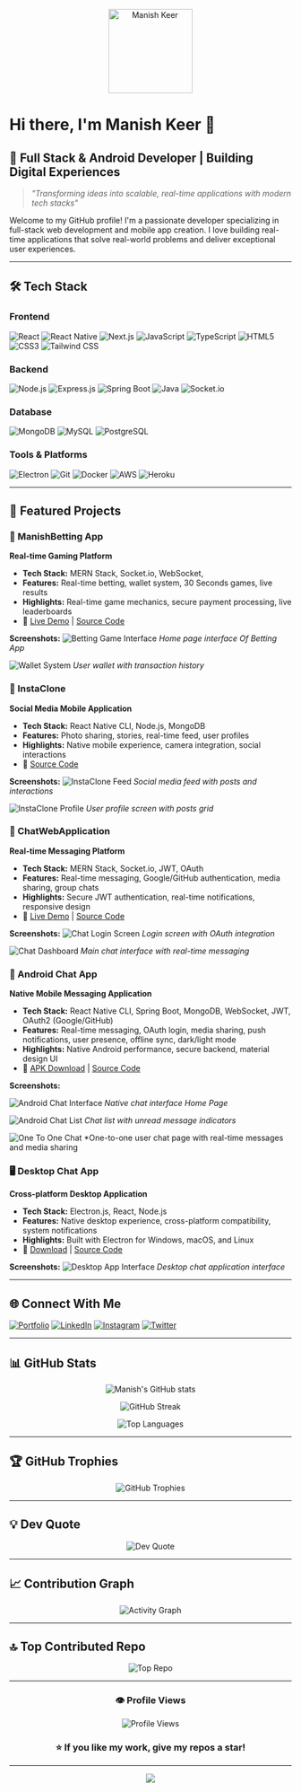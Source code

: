 <p align="center">
  <img src="./screenshots/msp.png" width="150" alt="Manish Keer" />
</p>

# Hi there, I'm Manish Keer 👋

## 🚀 Full Stack & Android Developer | Building Digital Experiences

> *"Transforming ideas into scalable, real-time applications with modern tech stacks"*

Welcome to my GitHub profile! I'm a passionate developer specializing in full-stack web development and mobile app creation. I love building real-time applications that solve real-world problems and deliver exceptional user experiences.

---

## 🛠️ Tech Stack

### Frontend
![React](https://img.shields.io/badge/React-20232A?style=for-the-badge&logo=react&logoColor=61DAFB)
![React Native](https://img.shields.io/badge/React_Native-20232A?style=for-the-badge&logo=react&logoColor=61DAFB)
![Next.js](https://img.shields.io/badge/Next.js-000000?style=for-the-badge&logo=nextdotjs&logoColor=white)
![JavaScript](https://img.shields.io/badge/JavaScript-F7DF1E?style=for-the-badge&logo=javascript&logoColor=black)
![TypeScript](https://img.shields.io/badge/TypeScript-007ACC?style=for-the-badge&logo=typescript&logoColor=white)
![HTML5](https://img.shields.io/badge/HTML5-E34F26?style=for-the-badge&logo=html5&logoColor=white)
![CSS3](https://img.shields.io/badge/CSS3-1572B6?style=for-the-badge&logo=css3&logoColor=white)
![Tailwind CSS](https://img.shields.io/badge/Tailwind_CSS-38B2AC?style=for-the-badge&logo=tailwind-css&logoColor=white)

### Backend
![Node.js](https://img.shields.io/badge/Node.js-43853D?style=for-the-badge&logo=node.js&logoColor=white)
![Express.js](https://img.shields.io/badge/Express.js-404D59?style=for-the-badge&logo=express&logoColor=white)
![Spring Boot](https://img.shields.io/badge/Spring_Boot-6DB33F?style=for-the-badge&logo=spring&logoColor=white)
![Java](https://img.shields.io/badge/Java-ED8B00?style=for-the-badge&logo=java&logoColor=white)
![Socket.io](https://img.shields.io/badge/Socket.io-black?style=for-the-badge&logo=socket.io&badgeColor=010101)

### Database
![MongoDB](https://img.shields.io/badge/MongoDB-4EA94B?style=for-the-badge&logo=mongodb&logoColor=white)
![MySQL](https://img.shields.io/badge/MySQL-00000F?style=for-the-badge&logo=mysql&logoColor=white)
![PostgreSQL](https://img.shields.io/badge/PostgreSQL-316192?style=for-the-badge&logo=postgresql&logoColor=white)

### Tools & Platforms
![Electron](https://img.shields.io/badge/Electron-191970?style=for-the-badge&logo=Electron&logoColor=white)
![Git](https://img.shields.io/badge/Git-F05032?style=for-the-badge&logo=git&logoColor=white)
![Docker](https://img.shields.io/badge/Docker-2496ED?style=for-the-badge&logo=docker&logoColor=white)
![AWS](https://img.shields.io/badge/AWS-232F3E?style=for-the-badge&logo=amazon-aws&logoColor=white)
![Heroku](https://img.shields.io/badge/Heroku-430098?style=for-the-badge&logo=heroku&logoColor=white)

---

## 🌟 Featured Projects



### 🎲 ManishBetting App
**Real-time Gaming Platform**
- **Tech Stack:** MERN Stack, Socket.io, WebSocket,
- **Features:** Real-time betting, wallet system, 30 Seconds games, live results
- **Highlights:** Real-time game mechanics, secure payment processing, live leaderboards
- 🔗 [Live Demo](https://manish-bet-app.vercel.app) | [Source Code](https://github.com/Manish-keer19/Betting_App_Frontend)

**Screenshots:**
![Betting Game Interface](./screenshots/betting-game.png)
*Home page interface Of Betting App*

![Wallet System](./screenshots/wallet-system.png)
*User wallet with transaction history*



### 📱 InstaClone
**Social Media Mobile Application**
- **Tech Stack:** React Native CLI, Node.js, MongoDB
- **Features:** Photo sharing, stories, real-time feed, user profiles
- **Highlights:** Native mobile experience, camera integration, social interactions
- 🔗 [Source Code](https://github.com/Manish-keer19/Full_Stack-InstaClone-apk)

**Screenshots:**
![InstaClone Feed](./screenshots/insta-feed.jpg)
*Social media feed with posts and interactions*

![InstaClone Profile](./screenshots/insta-profile.jpg)
*User profile screen with posts grid*



### 💬 ChatWebApplication
**Real-time Messaging Platform**
- **Tech Stack:** MERN Stack, Socket.io, JWT, OAuth
- **Features:** Real-time messaging, Google/GitHub authentication, media sharing, group chats
- **Highlights:** Secure JWT authentication, real-time notifications, responsive design
- 🔗 [Live Demo](https://manishchatapp.vercel.app) | [Source Code](https://github.com/Manish-keer19/chat-web-app)

**Screenshots:**
![Chat Login Screen](./screenshots/chat-login.png)
*Login screen with OAuth integration*

![Chat Dashboard](./screenshots/chat-dashboard.png)
*Main chat interface with real-time messaging*


### 📱 Android Chat App
**Native Mobile Messaging Application**
- **Tech Stack:** React Native CLI, Spring Boot, MongoDB, WebSocket, JWT, OAuth2 (Google/GitHub)
- **Features:** Real-time messaging, OAuth login, media sharing, push notifications, user presence, offline sync, dark/light mode
- **Highlights:** Native Android performance, secure backend, material design UI
- 🔗 [APK Download](https://www.mediafire.com/file/7acyxs5grs88v25/ManishChatApp.apk/file) | [Source Code](https://github.com/Manish-keer19/chatAndroidApp)

**Screenshots:**


![Android Chat Interface](./screenshots/android-chat-interface.jpg)
*Native chat interface Home Page* 




![Android Chat List](./screenshots/android-chat-list.jpg)
*Chat list with unread message indicators*

![One To One Chat](./screenshots/One_to_one_chat.jpg)
*One-to-one user chat page with real-time messages and media sharing



### 🖥️ Desktop Chat App
**Cross-platform Desktop Application**
- **Tech Stack:** Electron.js, React, Node.js
- **Features:** Native desktop experience, cross-platform compatibility, system notifications
- **Highlights:** Built with Electron for Windows, macOS, and Linux
- 🔗 [Download](https://github.com/Manish-keer19/chat-web-app/blob/main/README.md) | [Source Code](https://github.com/Manish-keer19/chat-web-app)

**Screenshots:**
![Desktop App Interface](./screenshots/desktop-chat.png)
*Desktop chat application interface*


---

## 🌐 Connect With Me

[![Portfolio](https://img.shields.io/badge/Portfolio-FF5722?style=for-the-badge&logo=todoist&logoColor=white)](https://manish-portfolio19.vercel.app/)
[![LinkedIn](https://img.shields.io/badge/LinkedIn-0077B5?style=for-the-badge&logo=linkedin&logoColor=white)](https://www.linkedin.com/in/manish-keer19/)
[![Instagram](https://img.shields.io/badge/Instagram-E4405F?style=for-the-badge&logo=instagram&logoColor=white)](https://www.instagram.com/manish_keer19/)
[![Twitter](https://img.shields.io/badge/Twitter-1DA1F2?style=for-the-badge&logo=twitter&logoColor=white)](https://x.com/manishkeer_19)

---

## 📊 GitHub Stats

<div align="center">
  
![Manish's GitHub stats](https://github-readme-stats.vercel.app/api?username=Manish-keer19&show_icons=true&theme=radical&hide_border=true&count_private=true)

![GitHub Streak](https://github-readme-streak-stats.herokuapp.com/?user=Manish-keer19&theme=radical&hide_border=true)

![Top Languages](https://github-readme-stats.vercel.app/api/top-langs/?username=Manish-keer19&layout=compact&theme=radical&hide_border=true)

</div>

---
## 🏆 GitHub Trophies

<div align="center">
  
![GitHub Trophies](https://github-profile-trophy.vercel.app/?username=Manish-keer19&theme=radical&no-frame=true&no-bg=true&margin-w=4)

</div>

---

## 💡 Dev Quote

<div align="center">
  
![Dev Quote](https://quotes-github-readme.vercel.app/api?type=horizontal&theme=radical)

</div>

---

## 📈 Contribution Graph

<div align="center">
  
![Activity Graph](https://github-readme-activity-graph.vercel.app/graph?username=Manish-keer19&theme=react-dark&hide_border=true)

</div>

---

## 🔝 Top Contributed Repo

<div align="center">
  
![Top Repo](https://github-contributor-stats.vercel.app/api?username=Manish-keer19&limit=5&theme=radical&combine_all_yearly_contributions=true)

</div>

---

<div align="center">
  
### 👁️ Profile Views
![Profile Views](https://komarev.com/ghpvc/?username=Manish-keer19&color=blueviolet&style=for-the-badge)

### ⭐ If you like my work, give my repos a star!

</div>

---

<div align="center">
  <img src="https://capsule-render.vercel.app/api?type=waving&color=gradient&height=100&section=footer"/>
</div>